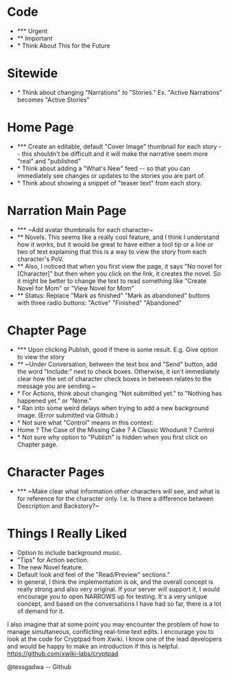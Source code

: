 # Code

* \*\*\* Urgent
* \*\* Important
* \* Think About This for the Future

# Sitewide

* \* Think about changing "Narrations" to "Stories."  Ex. "Active Narrations" becomes "Active Stories"

# Home Page
* \*\*\* Create an editable, default "Cover Image" thumbnail for each story -- this shouldn't be difficult and it will make the narrative seem more "real" and "published"
* \*  Think about adding a "What's New" feed -- so that you can immediately see changes or updates to the stories you are part of.
* \* Think about showing a snippet of "teaser text" from each story.

# Narration Main Page

* \*\*\* ~Add avatar thumbnails for each character~
* \*\* Novels. This seems like a really cool feature, and I think I understand how it works, but it would be great to have either a tool tip or a line or two of text explaining that this is a way to view the story from each character's PoV.
* \*\* Also, I noticed that when you first view the page, it says "No novel for [Character]" but then when you click on the link, it creates the novel. So it might be better to change the text to read something like "Create Novel for Mom" or "View Novel for Mom"
* \*\* Status: Replace "Mark as finished" "Mark as abandoned" buttons with three radio buttons: "Active" "Finished" "Abandoned"

# Chapter Page
* \*\*\* Upon clicking Publish, good if there is some result. E.g. Give option to view the story
* \*\* ~Under Conversation, between the text box and "Send" button, add the word "Include:" next to check boxes. Otherwise, it isn't immediately clear how the set of character check boxes in between relates to the message you are sending.~
* \* For Actions, think about changing "Not submitted yet." to "Nothing has happened yet."  or "None."
* \* Ran into some weird delays when trying to add a new background image. (Error submitted via Github.)
* \* Not sure what "Control" means in this context:
* Home ? The Case of the Missing Cake ? A Classic Whodunit ? Control
* \*  Not sure why option to "Publish" is hidden when you first click on Chapter page.


# Character Pages
* \*\*\* ~Make clear what information other characters will see, and what is for reference for the character only. I.e. Is there a difference between Description and Backstory?~

# Things I Really Liked

* Option to include background music.
* "Tips" for Action section.
* The new Novel feature.
* Default look and feel of the "Read/Preview" sections."
* In general, I think the implementation is ok, and the overall concept is really strong and also very original. If your server will support it, I would encourage you to open NARROWS up for testing. It's a very unique concept, and based on the conversations I have had so far, there is a lot of demand for it.


I also imagine that at some point you may encounter the problem of how to manage simultaneous, conflicting real-time text edits. I encourage you to look at the code for Cryptpad from Xwiki. I know one of the lead developers and would be happy to make an introduction if this is helpful. https://github.com/xwiki-labs/cryptpad

@tessgadwa -- Github
